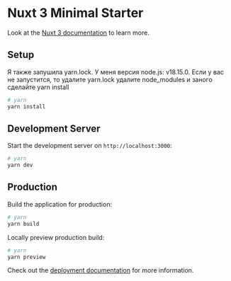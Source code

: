 # Nuxt 3 Minimal Starter

Look at the [Nuxt 3 documentation](https://nuxt.com/docs/getting-started/introduction) to learn more.

## Setup

Я также запушила yarn.lock. У меня версия node.js: v18.15.0. Если у вас не запустится, то удалите yarn.lock удалите node_modules и заного сделайте yarn install

```bash
# yarn
yarn install
```

## Development Server

Start the development server on `http://localhost:3000`:

```bash
# yarn
yarn dev
```

## Production

Build the application for production:

```bash
# yarn
yarn build
```

Locally preview production build:

```bash
# yarn
yarn preview
```

Check out the [deployment documentation](https://nuxt.com/docs/getting-started/deployment) for more information.
